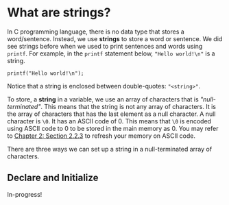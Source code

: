 # What are strings?

In C programming language, there is no data type that stores a word/sentence. Instead, we use **strings** to store a word or sentence. We did see strings before when we used to print sentences and words using `printf`. For example, in the `printf` statement below, `"Hello world!\n"` is a string.

```{code-block} c
printf("Hello world!\n");
```

Notice that a string is enclosed between double-quotes: `"<string>"`.


To store, a **string** in a variable, we use an array of characters that is *"null-terminated"*. This means that the string is not any array of characters. It is the array of characters that has the last element as a null character. A null character is `\0`. It has an ASCII code of $0$. This means that `\0` is encoded using ASCII code to $0$ to be stored in the main memory as $0$. You may refer to [Chapter 2: Section 2.2.3](characters-ascii) to refresh your memory on ASCII code. 

There are three ways we can set up a string in a null-terminated array of characters.

## Declare and Initialize

In-progress!